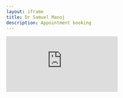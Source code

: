 ```yaml
---
layout: iframe
title: Dr Samuel Manoj
description: Appointment booking
---
```


<p></p>

<iframe src="https://script.google.com/macros/s/AKfycbxFp-8PpdD4dQguUj_uYDhaYtqWyqtXpiFmlOEM2b2kh2HOh0uL/exec" frameborder="0" allowfullscreen></iframe>

<script>
var docId = urlParam() || "1";

if (docId == "2"){
$('p').html("Book appointment with <a href='https://orthosam.com/shalima/#about'>Dr Shalima Pinnamaneni</a><small>M.D General Medicine</small>:");
} else {
$('p').html("Book appointment with <a href='https://orthosam.com/samuel/#about'>Dr Samuel Manoj Ch</a><small>M.S Orthopaedics(Manipal)</small>:");
}
function urlParam(){
var url = new URL(window.location.href);
var param = url.searchParams.toString().slice(0, -1);
return param;
}

function otherSignedInStuff(googleUser){}

</script>
